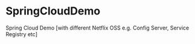 # SpringCloudDemo
Spring Cloud Demo [with different Netflix OSS e.g. Config Server, Service Registry etc]
